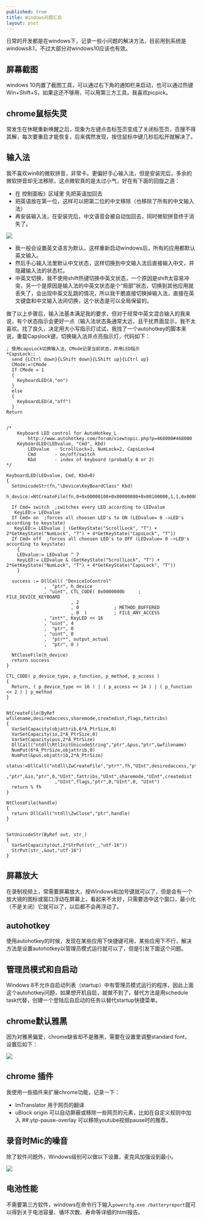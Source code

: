 ```yaml
---
published: true
title: Windows问题汇总
layout: post
---
```


日常的开发都是在windows下，记录一些小问题的解决方法，目前用到系统是windows8.1，不过大部分对windows10应该也有效。

## 屏幕截图

windows 10内置了截图工具，可以通过右下角的通知栏来启动，也可以通过热键Win+Shift+S，如果这还不够用，可以用第三方工具，我喜欢picpick。

## chrome鼠标失灵
常发生在休眠重新唤醒之后，现象为左键点击标签页变成了关闭标签页，百搜不得其解，每次要重启才能恢复，后来偶然发现，按住鼠标中键几秒后松开就解决了。

## 输入法
我不喜欢win8的微软拼音，非常卡。更偏好手心输入法，但是安装完后，多余的微软拼音却无法移除，这点微软真的是太过小气，好在有下面的回旋之道：
* 在 控制面板》区域里 先把英语加回去
* 把英语放在第一位，这样可以把第二位的中文移除（也移除了所有的中文输入法）
* 再安装输入法，在安装完后，中文语音会被自动加回去，同时微软拼音终于消失了。

![](../../public/images/2018-06-09-09-47-10.png)

* 我一般会设置英文语言为默认，这样重新启动windows后，所有的应用都默认英文输入。
* 然后手心输入法里默认中文状态，这样切换到中文输入法后直接输入中文，并隐藏输入法的状态栏。
* 中英文切换，我不使用shift热键切换中英文状态，一个原因是shift太容易冲突，另一个是原因是输入法的中英文状态是个“局部”状态，切换到其他应用就丢失了，会出现中英文乱跳的情况，所以我干脆直接切换掉输入法，直接在英文键盘和中文输入法间切换，这个状态是可以全局保留的。

做了以上步骤后，输入法基本满足我的要求，但对于经常中英文混合输入的我来说，有个状态指示会更好一点（输入法状态条通常太远，且干扰界面显示，我不太喜欢。找了良久，决定用大小写指示灯试试，我找了一个autohotkey的脚本来说，重载Capslock键，切换输入法并点亮指示灯，代码如下：

```
; 使用capsLock切换输入法，CMode记录当前状态，并用LED指示
*CapsLock::
  send {LCtrl down}{LShift down}{LShift up}{LCtrl up}
  CMode:=!CMode 
  If CMode = 1
  {
    KeyboardLED(4,"on")
  }
  else 
  {
    KeyboardLED(4,"off")
  }
Return


/*
    Keyboard LED control for AutoHotkey_L
        http://www.autohotkey.com/forum/viewtopic.php?p=468000#468000
    KeyboardLED(LEDvalue, "Cmd", Kbd)
        LEDvalue  - ScrollLock=1, NumLock=2, CapsLock=4
        Cmd       - on/off/switch
        Kbd       - index of keyboard (probably 0 or 2)
*/

KeyboardLED(LEDvalue, Cmd, Kbd=0)
{
  SetUnicodeStr(fn,"\Device\KeyBoardClass" Kbd)
  h_device:=NtCreateFile(fn,0+0x00000100+0x00000080+0x00100000,1,1,0x00000040+0x00000020,0)
  
  If Cmd= switch  ;switches every LED according to LEDvalue
   KeyLED:= LEDvalue
  If Cmd= on  ;forces all choosen LED's to ON (LEDvalue= 0 ->LED's according to keystate)
   KeyLED:= LEDvalue | (GetKeyState("ScrollLock", "T") + 2*GetKeyState("NumLock", "T") + 4*GetKeyState("CapsLock", "T"))
  If Cmd= off  ;forces all choosen LED's to OFF (LEDvalue= 0 ->LED's according to keystate)
    {
    LEDvalue:= LEDvalue ^ 7
    KeyLED:= LEDvalue & (GetKeyState("ScrollLock", "T") + 2*GetKeyState("NumLock", "T") + 4*GetKeyState("CapsLock", "T"))
    }
  
  success := DllCall( "DeviceIoControl"
              ,  "ptr", h_device
              , "uint", CTL_CODE( 0x0000000b     ; FILE_DEVICE_KEYBOARD
                        , 2
                        , 0             ; METHOD_BUFFERED
                        , 0  )          ; FILE_ANY_ACCESS
              , "int*", KeyLED << 16
              , "uint", 4
              ,  "ptr", 0
              , "uint", 0
              ,  "ptr*", output_actual
              ,  "ptr", 0 )
  
  NtCloseFile(h_device)
  return success
}

CTL_CODE( p_device_type, p_function, p_method, p_access )
{
  Return, ( p_device_type << 16 ) | ( p_access << 14 ) | ( p_function << 2 ) | p_method
}


NtCreateFile(ByRef wfilename,desiredaccess,sharemode,createdist,flags,fattribs)
{
  VarSetCapacity(objattrib,6*A_PtrSize,0)
  VarSetCapacity(io,2*A_PtrSize,0)
  VarSetCapacity(pus,2*A_PtrSize)
  DllCall("ntdll\RtlInitUnicodeString","ptr",&pus,"ptr",&wfilename)
  NumPut(6*A_PtrSize,objattrib,0)
  NumPut(&pus,objattrib,2*A_PtrSize)
  status:=DllCall("ntdll\ZwCreateFile","ptr*",fh,"UInt",desiredaccess,"ptr",&objattrib
                  ,"ptr",&io,"ptr",0,"UInt",fattribs,"UInt",sharemode,"UInt",createdist
                  ,"UInt",flags,"ptr",0,"UInt",0, "UInt")
  return % fh
}

NtCloseFile(handle)
{
  return DllCall("ntdll\ZwClose","ptr",handle)
}


SetUnicodeStr(ByRef out, str_)
{
  VarSetCapacity(out,2*StrPut(str_,"utf-16"))
  StrPut(str_,&out,"utf-16")
}

```



## 屏幕放大
在录制视频上，常需要屏幕放大，按Windows和加号键就可以了，但是会有一个放大镜的图标或窗口浮动在屏幕上，看起来不太好，只需要选中这个窗口，最小化（不是关闭）它就可以了，以后都不会再浮动了。

## autohotkey
使用autohotkey的时候，发现在某些应用下快捷键可用，某些应用下不行，解决方法是设置autohotkey以管理员模式运行就可以了，但是引发下面这个问题。

## 管理员模式和自启动
Windows 8不允许自启动列表（startup）中有管理员模式运行的程序，因此上面这个autohotkey问题，如果想开机自启，就做不到了，替代方法是用schedule task代替，创建一个登陆后自启动的任务以替代startup快捷菜单。

## chrome默认雅黑
因为对雅黑偏爱，chrome缺省却不是雅黑，需要在设置里调整standard font， 设置后如下：

![](../../public/images/2018-06-17-07-09-42.png)

## chrome 插件

我使用一些插件来扩展chrome功能，记录一下：
* ImTranslator 用于网页的翻译
* uBlock origin 可以自动屏蔽或移除一些网页的元素，比如在自定义规则中加入 ##.ytp-pause-overlay 可以移除youtube视频pause时的推荐。

## 录音时Mic的噪音
除了软件问题外，Windows级别可以做以下设置，麦克风加强设到最小。

![](../../public/images/2018-06-20-16-52-30.png)

## 电池性能
不需要第三方软件，windows在命令行下输入`powercfg.exe /batteryreport`就可以得到关于电池容量、循环次数、寿命等详细的html报告。